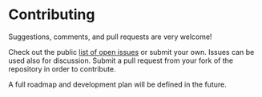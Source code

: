 # Contributing

Suggestions, comments, and pull requests are very welcome!

Check out the public [list of open issues](https://github.com/digit-srl/diAry-apps/issues) or submit your own.
Issues can be used also for discussion.
Submit a pull request from your fork of the repository in order to contribute.

A full roadmap and development plan will be defined in the future.
